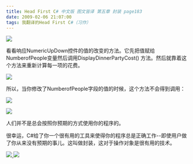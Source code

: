 ```yaml
---
title: Head First C# 中文版 图文皆译 第五章 封装 page183
date: 2009-02-06 21:07:00
tags: 我翻译的Head First C#（习作）
---
```

![](https://p-blog.csdn.net/images/p_blog_csdn_net/cuipengfei1/EntryImages/20090206/%E6%88%AA%E5%9B%BE00633695512283076708.jpg)

看看响应NumericUpDown控件的值的改变的方法。它先把值赋给NumberofPeople变量然后调用DisplayDinnerPartyCost()
方法。然后就靠着这个方法来重新计算每一项的花费。

![](https://p-blog.csdn.net/images/p_blog_csdn_net/cuipengfei1/EntryImages/20090206/%E6%88%AA%E5%9B%BE01633695512283389200.jpg)

所以，当你修改了NumberofPeople字段的值的时候，这个方法不会得到调用：

![](https://p-blog.csdn.net/images/p_blog_csdn_net/cuipengfei1/EntryImages/20090206/%E6%88%AA%E5%9B%BE02633695512284014184.jpg)

![](https://p-blog.csdn.net/images/p_blog_csdn_net/cuipengfei1/EntryImages/20090206/%E6%88%AA%E5%9B%BE03.jpg)

人们并不是总会按照你预期的方式使用你的程序的。

很幸运，C#给了你一个很有用的工具来使得你的程序总是正确工作--即使用户做了你从来没有预期的事儿。这叫做封装，这对于操作对象是很有用的技术。



[ ![](https://profile.csdnimg.cn/5/2/5/3_cuipengfei1)
![](https://g.csdnimg.cn/static/user-reg-year/1x/11.png)
](https://blog.csdn.net/cuipengfei1)





